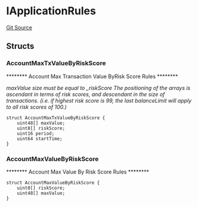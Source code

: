 # IApplicationRules
[Git Source](https://github.com/thrackle-io/tron/blob/63fcd46f6c4c395f84afa43dab91856da44b1c42/src/protocol/economic/ruleProcessor/RuleDataInterfaces.sol)


## Structs
### AccountMaxTxValueByRiskScore
******** Account Max Transaction Value ByRisk Score Rules ********

*maxValue size must be equal to _riskScore
The positioning of the arrays is ascendant in terms of risk scores,
and descendant in the size of transactions. (i.e. if highest risk score is 99, the last balanceLimit
will apply to all risk scores of 100.)*


```solidity
struct AccountMaxTxValueByRiskScore {
    uint48[] maxValue;
    uint8[] riskScore;
    uint16 period;
    uint64 startTime;
}
```

### AccountMaxValueByRiskScore
******** Account Max Value By Risk Score Rules ********


```solidity
struct AccountMaxValueByRiskScore {
    uint8[] riskScore;
    uint48[] maxValue;
}
```

